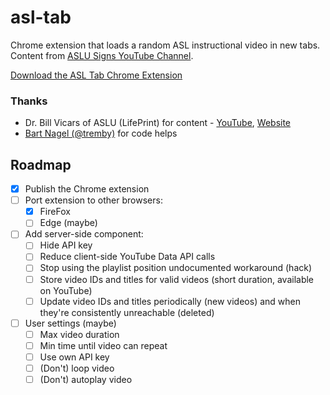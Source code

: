 # asl-tab
Chrome extension that loads a random ASL instructional video in new tabs. Content from [ASLU Signs YouTube Channel](https://www.youtube.com/channel/UCZy9xs6Tn9vWqN_5l0EEIZA).

[Download the ASL Tab Chrome Extension](https://chrome.google.com/webstore/detail/asl-tab/bjiakmejoofpfclmopcfpkopmamecnkd)

### Thanks
- Dr. Bill Vicars of ASLU (LifePrint) for content - [YouTube](https://www.youtube.com/user/billvicars), [Website](http://lifeprint.com/)
- [Bart Nagel (@tremby)](https://github.com/tremby) for code helps

## Roadmap
- [x] Publish the Chrome extension
- [ ] Port extension to other browsers:
  - [x] FireFox
  - [ ] Edge (maybe)
- [ ] Add server-side component:
  - [ ] Hide API key
  - [ ] Reduce client-side YouTube Data API calls
  - [ ] Stop using the playlist position undocumented workaround (hack)
  - [ ] Store video IDs and titles for valid videos (short duration, available on YouTube)
  - [ ] Update video IDs and titles periodically (new videos) and when they're consistently unreachable (deleted)
- [ ] User settings (maybe)
  - [ ] Max video duration
  - [ ] Min time until video can repeat
  - [ ] Use own API key
  - [ ] (Don't) loop video
  - [ ] (Don't) autoplay video
